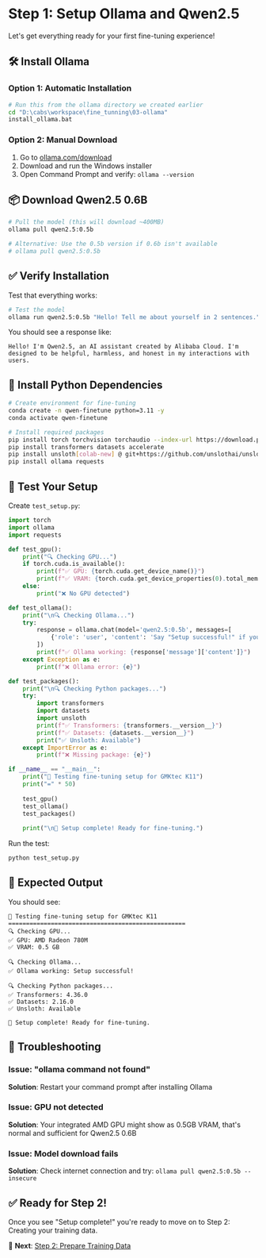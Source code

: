 # Step 1: Setup Ollama and Qwen2.5

Let's get everything ready for your first fine-tuning experience!

## 🛠️ Install Ollama

### Option 1: Automatic Installation
```bash
# Run this from the ollama directory we created earlier
cd "D:\cabs\workspace\fine_tunning\03-ollama"
install_ollama.bat
```

### Option 2: Manual Download
1. Go to [ollama.com/download](https://ollama.com/download/windows)
2. Download and run the Windows installer
3. Open Command Prompt and verify: `ollama --version`

## 📦 Download Qwen2.5 0.6B

```bash
# Pull the model (this will download ~400MB)
ollama pull qwen2.5:0.5b

# Alternative: Use the 0.5b version if 0.6b isn't available
# ollama pull qwen2.5:0.5b
```

## ✅ Verify Installation

Test that everything works:

```bash
# Test the model
ollama run qwen2.5:0.5b "Hello! Tell me about yourself in 2 sentences."
```

You should see a response like:
```
Hello! I'm Qwen2.5, an AI assistant created by Alibaba Cloud. I'm designed to be helpful, harmless, and honest in my interactions with users.
```

## 🔧 Install Python Dependencies

```bash
# Create environment for fine-tuning
conda create -n qwen-finetune python=3.11 -y
conda activate qwen-finetune

# Install required packages
pip install torch torchvision torchaudio --index-url https://download.pytorch.org/whl/rocm5.6
pip install transformers datasets accelerate
pip install unsloth[colab-new] @ git+https://github.com/unslothai/unsloth.git
pip install ollama requests
```

## 🧪 Test Your Setup

Create `test_setup.py`:

```python
import torch
import ollama
import requests

def test_gpu():
    print("🔍 Checking GPU...")
    if torch.cuda.is_available():
        print(f"✅ GPU: {torch.cuda.get_device_name()}")
        print(f"✅ VRAM: {torch.cuda.get_device_properties(0).total_memory / 1024**3:.1f} GB")
    else:
        print("❌ No GPU detected")

def test_ollama():
    print("\n🔍 Checking Ollama...")
    try:
        response = ollama.chat(model='qwen2.5:0.5b', messages=[
            {'role': 'user', 'content': 'Say "Setup successful!" if you can read this.'}
        ])
        print(f"✅ Ollama working: {response['message']['content']}")
    except Exception as e:
        print(f"❌ Ollama error: {e}")

def test_packages():
    print("\n🔍 Checking Python packages...")
    try:
        import transformers
        import datasets
        import unsloth
        print(f"✅ Transformers: {transformers.__version__}")
        print(f"✅ Datasets: {datasets.__version__}")
        print("✅ Unsloth: Available")
    except ImportError as e:
        print(f"❌ Missing package: {e}")

if __name__ == "__main__":
    print("🧪 Testing fine-tuning setup for GMKtec K11")
    print("=" * 50)
    
    test_gpu()
    test_ollama()
    test_packages()
    
    print("\n🎉 Setup complete! Ready for fine-tuning.")
```

Run the test:
```bash
python test_setup.py
```

## 🎯 Expected Output

You should see:
```
🧪 Testing fine-tuning setup for GMKtec K11
==================================================
🔍 Checking GPU...
✅ GPU: AMD Radeon 780M
✅ VRAM: 0.5 GB

🔍 Checking Ollama...
✅ Ollama working: Setup successful!

🔍 Checking Python packages...
✅ Transformers: 4.36.0
✅ Datasets: 2.16.0
✅ Unsloth: Available

🎉 Setup complete! Ready for fine-tuning.
```

## 🚨 Troubleshooting

### Issue: "ollama command not found"
**Solution**: Restart your command prompt after installing Ollama

### Issue: GPU not detected
**Solution**: Your integrated AMD GPU might show as 0.5GB VRAM, that's normal and sufficient for Qwen2.5 0.6B

### Issue: Model download fails
**Solution**: Check internet connection and try: `ollama pull qwen2.5:0.5b --insecure`

## ✅ Ready for Step 2!

Once you see "Setup complete!" you're ready to move on to Step 2: Creating your training data.

🎯 **Next**: [Step 2: Prepare Training Data](step2_data.md)
